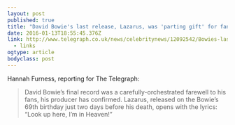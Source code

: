 ```yaml
---
layout: post 
published: true
title: "David Bowie's last release, Lazarus, was 'parting gift' for fans in carefully planned finale" 
date: 2016-01-13T18:55:45.376Z 
link: http://www.telegraph.co.uk/news/celebritynews/12092542/Bowies-last-album-was-parting-gift-for-fans-in-carefully-planned-finale.html tags:
  - links
ogtype: article 
bodyclass: post 
---
```


Hannah Furness, reporting for The Telegraph:

> David Bowie’s final record was a carefully-orchestrated farewell to his fans, his producer has confirmed. Lazarus, released on the Bowie’s 69th birthday just two days before his death, opens with the lyrics: “Look up here, I’m in Heaven!”
